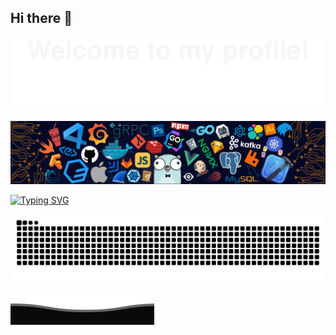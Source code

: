 ## Hi there 👋
![](assets/Bottom_up.svg)

![](assets/header.png)

<!--   my-ticker -->    
[![Typing SVG](https://readme-typing-svg.herokuapp.com?color=%2336BCF7&center=true&vCenter=true&width=600&lines=Hi+there+👋,+I+am+Whoami;+Welcome+to+My+Profile!;Over+4+years+of+programming+experience;Always+learning+new+things)](https://git.io/typing-svg)



<picture>
  <source media="(prefers-color-scheme: dark)" srcset="https://raw.githubusercontent.com/Whoami-e/Whoami-e/output/github-contribution-grid-snake-dark.svg" />
  <source media="(prefers-color-scheme: light)" srcset="https://raw.githubusercontent.com/Whoami-e/Whoami-e/output/github-contribution-grid-snake.svg" />
  <img alt="github-snake" src="https://raw.githubusercontent.com/Whoami-e/Whoami-e/output/github-contribution-grid-snake.svg" />
</picture>

![](assets/Bottom_down.svg)
<!--
**Whoami-e/Whoami-e** is a ✨ _special_ ✨ repository because its `README.md` (this file) appears on your GitHub profile.

Here are some ideas to get you started:

- 🔭 I’m currently working on ...
- 🌱 I’m currently learning ...
- 👯 I’m looking to collaborate on ...
- 🤔 I’m looking for help with ...
- 💬 Ask me about ...
- 📫 How to reach me: ...
- 😄 Pronouns: ...
- ⚡ Fun fact: ...
-->
